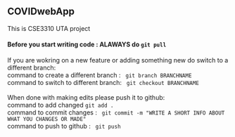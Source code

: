 ## COVIDwebApp 
This is CSE3310 UTA project

#### Before you start writing code : ALAWAYS do ``` git pull  ```<br />

If you are wokring on a new feature or adding something new do switch to a different branch:  <br />
    command to create a different branch : ``` git branch BRANCHNAME``` <br />
    command to switch to different branch: ``` git checkout BRANCHNAME``` <br />
    <br />
When done with making edits please push it to github: <br />
    command to add changed ``` git add . ``` <br />
    command to commit changes : ``` git commit -m "WRITE A SHORT INFO ABOUT WHAT YOU CHANGES OR MADE"```   <br />
    command to push to github : ``` git push``` <br />
    

